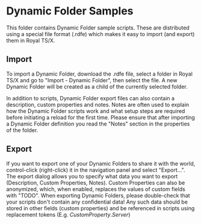 # Dynamic Folder Samples

This folder contains Dynamic Folder sample scripts. These are distributed using a special file format (.rdfe) which makes it easy to import (and export) them in Royal TS/X.

## Import

To import a Dynamic Folder, download the .rdfe file, select a folder in Royal TS/X and go to "Import - Dynamic Folder", then select the file. A new Dynamic Folder will be created as a child of the currently selected folder.

In addition to scripts, Dynamic Folder export files can also contain a description, custom properties and notes. Notes are often used to explain how the Dynamic Folder scripts work and what setup steps are required before initiating a reload for the first time. Please ensure that after importing a Dynamic Folder definition you read the "Notes" section in the properties of the folder.

## Export

If you want to export one of your Dynamic Folders to share it with the world, control-click (right-click) it in the navigation panel and select "Export...". The export dialog allows you to specify what data you want to export (Description, Custom Properties, Notes). Custom Properties can also be anonymized, which, when enabled, replaces the values of custom fields with "TODO". When exporting Dynamic Folders, please double-check that your scripts don't contain any confidential data! Any such data should be stored in other fields (custom properties) and be referenced in scripts using replacement tokens (E.g. $CustomProperty.Server$)